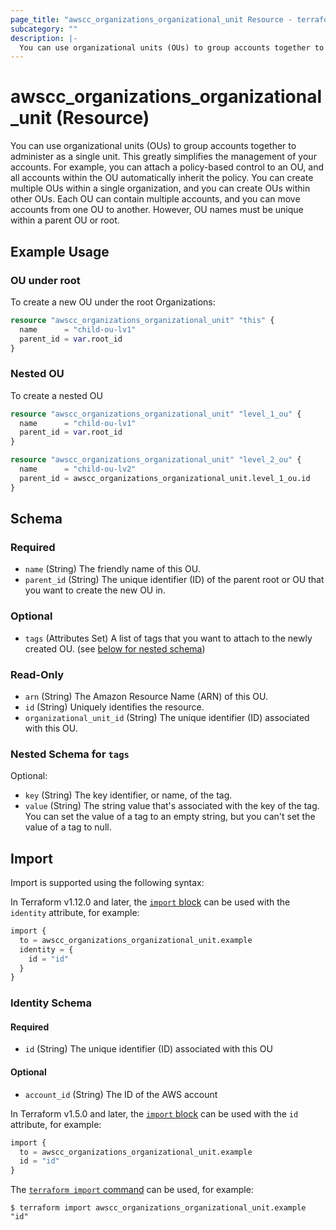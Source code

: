 ```yaml
---
page_title: "awscc_organizations_organizational_unit Resource - terraform-provider-awscc"
subcategory: ""
description: |-
  You can use organizational units (OUs) to group accounts together to administer as a single unit. This greatly simplifies the management of your accounts. For example, you can attach a policy-based control to an OU, and all accounts within the OU automatically inherit the policy. You can create multiple OUs within a single organization, and you can create OUs within other OUs. Each OU can contain multiple accounts, and you can move accounts from one OU to another. However, OU names must be unique within a parent OU or root.
---
```


# awscc_organizations_organizational_unit (Resource)

You can use organizational units (OUs) to group accounts together to administer as a single unit. This greatly simplifies the management of your accounts. For example, you can attach a policy-based control to an OU, and all accounts within the OU automatically inherit the policy. You can create multiple OUs within a single organization, and you can create OUs within other OUs. Each OU can contain multiple accounts, and you can move accounts from one OU to another. However, OU names must be unique within a parent OU or root.

## Example Usage

### OU under root
To create a new OU under the root Organizations:

```terraform
resource "awscc_organizations_organizational_unit" "this" {
  name      = "child-ou-lv1"
  parent_id = var.root_id
}
```

### Nested OU
To create a nested OU

```terraform
resource "awscc_organizations_organizational_unit" "level_1_ou" {
  name      = "child-ou-lv1"
  parent_id = var.root_id
}

resource "awscc_organizations_organizational_unit" "level_2_ou" {
  name      = "child-ou-lv2"
  parent_id = awscc_organizations_organizational_unit.level_1_ou.id
}
```

<!-- schema generated by tfplugindocs -->
## Schema

### Required

- `name` (String) The friendly name of this OU.
- `parent_id` (String) The unique identifier (ID) of the parent root or OU that you want to create the new OU in.

### Optional

- `tags` (Attributes Set) A list of tags that you want to attach to the newly created OU. (see [below for nested schema](#nestedatt--tags))

### Read-Only

- `arn` (String) The Amazon Resource Name (ARN) of this OU.
- `id` (String) Uniquely identifies the resource.
- `organizational_unit_id` (String) The unique identifier (ID) associated with this OU.

<a id="nestedatt--tags"></a>
### Nested Schema for `tags`

Optional:

- `key` (String) The key identifier, or name, of the tag.
- `value` (String) The string value that's associated with the key of the tag. You can set the value of a tag to an empty string, but you can't set the value of a tag to null.

## Import

Import is supported using the following syntax:

In Terraform v1.12.0 and later, the [`import` block](https://developer.hashicorp.com/terraform/language/import) can be used with the `identity` attribute, for example:

```terraform
import {
  to = awscc_organizations_organizational_unit.example
  identity = {
    id = "id"
  }
}
```

<!-- schema generated by tfplugindocs -->
### Identity Schema

#### Required

- `id` (String) The unique identifier (ID) associated with this OU

#### Optional

- `account_id` (String) The ID of the AWS account

In Terraform v1.5.0 and later, the [`import` block](https://developer.hashicorp.com/terraform/language/import) can be used with the `id` attribute, for example:

```terraform
import {
  to = awscc_organizations_organizational_unit.example
  id = "id"
}
```

The [`terraform import` command](https://developer.hashicorp.com/terraform/cli/commands/import) can be used, for example:

```shell
$ terraform import awscc_organizations_organizational_unit.example "id"
```